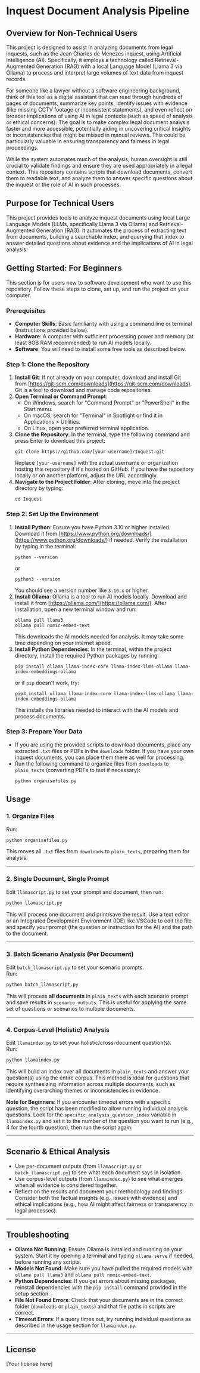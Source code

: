 # Inquest Document Analysis Pipeline

## Overview for Non-Technical Users

This project is designed to assist in analyzing documents from legal inquests, such as the Jean Charles de Menezes inquest, using Artificial Intelligence (AI). Specifically, it employs a technology called Retrieval-Augmented Generation (RAG) with a local Language Model (Llama 3 via Ollama) to process and interpret large volumes of text data from inquest records. 

For someone like a lawyer without a software engineering background, think of this tool as a digital assistant that can read through hundreds of pages of documents, summarize key points, identify issues with evidence (like missing CCTV footage or inconsistent statements), and even reflect on broader implications of using AI in legal contexts (such as speed of analysis or ethical concerns). The goal is to make complex legal document analysis faster and more accessible, potentially aiding in uncovering critical insights or inconsistencies that might be missed in manual reviews. This could be particularly valuable in ensuring transparency and fairness in legal proceedings.

While the system automates much of the analysis, human oversight is still crucial to validate findings and ensure they are used appropriately in a legal context. This repository contains scripts that download documents, convert them to readable text, and analyze them to answer specific questions about the inquest or the role of AI in such processes.

## Purpose for Technical Users

This project provides tools to analyze inquest documents using local Large Language Models (LLMs, specifically Llama 3 via Ollama) and Retrieval-Augmented Generation (RAG). It automates the process of extracting text from documents, building a searchable index, and querying that index to answer detailed questions about evidence and the implications of AI in legal analysis.

## Getting Started: For Beginners

This section is for users new to software development who want to use this repository. Follow these steps to clone, set up, and run the project on your computer.

### Prerequisites

- **Computer Skills**: Basic familiarity with using a command line or terminal (instructions provided below).
- **Hardware**: A computer with sufficient processing power and memory (at least 8GB RAM recommended) to run AI models locally.
- **Software**: You will need to install some free tools as described below.

### Step 1: Clone the Repository

1. **Install Git**: If not already on your computer, download and install Git from [https://git-scm.com/downloads](https://git-scm.com/downloads). Git is a tool to download and manage code repositories.
2. **Open Terminal or Command Prompt**:
   - On Windows, search for "Command Prompt" or "PowerShell" in the Start menu.
   - On macOS, search for "Terminal" in Spotlight or find it in Applications > Utilities.
   - On Linux, open your preferred terminal application.
3. **Clone the Repository**: In the terminal, type the following command and press Enter to download this project:
   ```
   git clone https://github.com/[your-username]/Inquest.git
   ```
   Replace `[your-username]` with the actual username or organization hosting this repository if it's hosted on GitHub. If you have the repository locally or on another platform, adjust the URL accordingly.
4. **Navigate to the Project Folder**: After cloning, move into the project directory by typing:
   ```
   cd Inquest
   ```

### Step 2: Set Up the Environment

1. **Install Python**: Ensure you have Python 3.10 or higher installed. Download it from [https://www.python.org/downloads/](https://www.python.org/downloads/) if needed. Verify the installation by typing in the terminal:
   ```
   python --version
   ```
   or
   ```
   python3 --version
   ```
   You should see a version number like `3.10.x` or higher.
2. **Install Ollama**: Ollama is a tool to run AI models locally. Download and install it from [https://ollama.com/](https://ollama.com/). After installation, open a new terminal window and run:
   ```
   ollama pull llama3
   ollama pull nomic-embed-text
   ```
   This downloads the AI models needed for analysis. It may take some time depending on your internet speed.
3. **Install Python Dependencies**: In the terminal, within the project directory, install the required Python packages by running:
   ```
   pip install ollama llama-index-core llama-index-llms-ollama llama-index-embeddings-ollama
   ```
   or if `pip` doesn't work, try:
   ```
   pip3 install ollama llama-index-core llama-index-llms-ollama llama-index-embeddings-ollama
   ```
   This installs the libraries needed to interact with the AI models and process documents.

### Step 3: Prepare Your Data

- If you are using the provided scripts to download documents, place any extracted `.txt` files or PDFs in the `downloads` folder. If you have your own inquest documents, you can place them there as well for processing.
- Run the following command to organize files from `downloads` to `plain_texts` (converting PDFs to text if necessary):
  ```
  python organisefiles.py
  ```

## Usage

### 1. Organize Files

Run:
```bash
python organisefiles.py
```
This moves all `.txt` files from `downloads` to `plain_texts`, preparing them for analysis.

---

### 2. Single Document, Single Prompt

Edit `llamascript.py` to set your prompt and document, then run:
```bash
python llamascript.py
```
This will process one document and print/save the result. Use a text editor or an Integrated Development Environment (IDE) like VSCode to edit the file and specify your prompt (the question or instruction for the AI) and the path to the document.

---

### 3. Batch Scenario Analysis (Per Document)

Edit `batch_llamascript.py` to set your scenario prompts.  
Run:
```bash
python batch_llamascript.py
```
This will process **all documents** in `plain_texts` with each scenario prompt and save results in `scenario_outputs`. This is useful for applying the same set of questions or scenarios to multiple documents.

---

### 4. Corpus-Level (Holistic) Analysis

Edit `llamaindex.py` to set your holistic/cross-document question(s).  
Run:
```bash
python llamaindex.py
```
This will build an index over all documents in `plain_texts` and answer your question(s) using the entire corpus. This method is ideal for questions that require synthesizing information across multiple documents, such as identifying overarching themes or inconsistencies in evidence.

**Note for Beginners**: If you encounter timeout errors with a specific question, the script has been modified to allow running individual analysis questions. Look for the `specific_analysis_question_index` variable in `llamaindex.py` and set it to the number of the question you want to run (e.g., 4 for the fourth question), then run the script again.

---

## Scenario & Ethical Analysis

- Use per-document outputs (from `llamascript.py` or `batch_llamascript.py`) to see what each document says in isolation.
- Use corpus-level outputs (from `llamaindex.py`) to see what emerges when all evidence is considered together.
- Reflect on the results and document your methodology and findings. Consider both the factual insights (e.g., issues with evidence) and ethical implications (e.g., how AI might affect fairness or transparency in legal processes).

---

## Troubleshooting

- **Ollama Not Running**: Ensure Ollama is installed and running on your system. Start it by opening a terminal and typing `ollama serve` if needed, before running any scripts.
- **Models Not Found**: Make sure you have pulled the required models with `ollama pull llama3` and `ollama pull nomic-embed-text`.
- **Python Dependencies**: If you get errors about missing packages, reinstall dependencies with the `pip install` command provided in the setup section.
- **File Not Found Errors**: Check that your documents are in the correct folder (`downloads` or `plain_texts`) and that file paths in scripts are correct.
- **Timeout Errors**: If a query times out, try running individual questions as described in the usage section for `llamaindex.py`.

---

## License

[Your license here]
